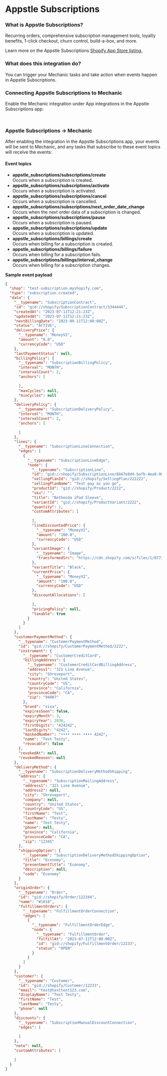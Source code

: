 # Appstle Subscriptions

### What is Appstle Subscriptions?

Recurring orders, comprehensive subscription management tools, loyalty benefits, 1-click checkout, churn control, build-a-box, and more.

Learn more on the Appstle Subscriptions [Shopify App Store listing.](https://apps.shopify.com/subscriptions-by-appstle)

### What does this integration do?

You can trigger your Mechanic tasks and take action when events happen in Appstle Subscriptions.

### Connecting Appstle Subscriptions to Mechanic

Enable the Mechanic integration under App integrations in the Appstle Subscriptions app:

<figure><img src="../../.gitbook/assets/image (18).png" alt=""><figcaption></figcaption></figure>

<figure><img src="../../.gitbook/assets/image (19).png" alt=""><figcaption></figcaption></figure>

### Appstle Subscriptions → Mechanic

After enabling the integration in the Appstle Subscriptions app, your events will be sent to Mechanic, and any tasks that subscribe to these event topics will receive the events:

#### Event topics

* **appstle\_subscriptions/subscriptions/create**\
  Occurs when a subscription is created.
* **appstle\_subscriptions/subscriptions/activate**\
  Occurs when a subscription is activated.
* **appstle\_subscriptions/subscriptions/cancel**\
  Occurs when a subscription is cancelled.
* **appstle\_subscriptions/subscriptions/next\_order\_date\_change**\
  Occurs when the next order data of a subscription is changed.
* **appstle\_subscriptions/subscriptions/pause**\
  Occurs when a subscription is paused.
* **appstle\_subscriptions/subscriptions/update**\
  Occurs when a subscription is updated.
* **appstle\_subscriptions/billings/create**\
  Occurs when billing for a subscription is created.
* **appstle\_subscriptions/billings/failure**\
  Occurs when billing for a subscription fails.
* **appstle\_subscriptions/billings/interval\_change**\
  Occurs when billing for a subscription changes.

**Sample event payload**

```json
{
  "shop": "test-subscription.myshopify.com",
  "type": "subscription.created",
  "data": {
    "__typename": "SubscriptionContract",
    "id": "gid://shopify/SubscriptionContract/3344444",
    "createdAt": "2023-07-11T12:21:23Z",
    "updatedAt": "2023-07-11T12:21:23Z",
    "nextBillingDate": "2023-09-11T12:00:00Z",
    "status": "ACTIVE",
    "deliveryPrice": {
      "__typename": "MoneyV2",
      "amount": "0.0",
      "currencyCode": "USD"
    },
    "lastPaymentStatus": null,
    "billingPolicy": {
      "__typename": "SubscriptionBillingPolicy",
      "interval": "MONTH",
      "intervalCount": 2,
      "anchors": [
        
      ],
      "maxCycles": null,
      "minCycles": null
    },
    "deliveryPolicy": {
      "__typename": "SubscriptionDeliveryPolicy",
      "interval": "MONTH",
      "intervalCount": 2,
      "anchors": [
        
      ]
    },
    "lines": {
      "__typename": "SubscriptionLineConnection",
      "edges": [
        {
          "__typename": "SubscriptionLineEdge",
          "node": {
            "__typename": "SubscriptionLine",
            "id": "gid://shopify/SubscriptionLine/6b67e8d4-bafb-4ea8-98ff",
            "sellingPlanId": "gid://shopify/SellingPlan/222222",
            "sellingPlanName": "Test pay as you go",
            "productId": "gid://shopify/Product/2222",
            "sku": "",
            "title": "Bethesda iPad Sleeve",
            "variantId": "gid://shopify/ProductVariant/2222",
            "quantity": 1,
            "customAttributes": [
              
            ],
            "lineDiscountedPrice": {
              "__typename": "MoneyV2",
              "amount": "100.0",
              "currencyCode": "USD"
            },
            "variantImage": {
              "__typename": "Image",
              "transformedSrc": "https://cdn.shopify.com/s/files/1/0773/0954/2711/products/7794_1024x1024_c248b115-9ba2-4774-80d6-7160ac691c31.jpg?v=1685615556"
            },
            "variantTitle": "Black",
            "currentPrice": {
              "__typename": "MoneyV2",
              "amount": "100.0",
              "currencyCode": "USD"
            },
            "discountAllocations": [
              
            ],
            "pricingPolicy": null,
            "taxable": true
          }
        }
      ]
    },
    "customerPaymentMethod": {
      "__typename": "CustomerPaymentMethod",
      "id": "gid://shopify/CustomerPaymentMethod/2222",
      "instrument": {
        "__typename": "CustomerCreditCard",
        "billingAddress": {
          "__typename": "CustomerCreditCardBillingAddress",
          "address1": "321 Line Avenue",
          "city": "Shreveport",
          "country": "United States",
          "countryCode": "US",
          "province": "California",
          "provinceCode": "CA",
          "zip": "94087"
        },
        "brand": "visa",
        "expiresSoon": false,
        "expiryMonth": 3,
        "expiryYear": 2030,
        "firstDigits": "424242",
        "lastDigits": "4242",
        "maskedNumber": "•••• •••• •••• 4242",
        "name": "Test Testy",
        "revocable": false
      },
      "revokedAt": null,
      "revokedReason": null
    },
    "deliveryMethod": {
      "__typename": "SubscriptionDeliveryMethodShipping",
      "address": {
        "__typename": "SubscriptionMailingAddress",
        "address1": "321 Line Avenue",
        "address2": null,
        "city": "Shreveport",
        "company": null,
        "country": "United States",
        "countryCode": "US",
        "firstName": "Test",
        "lastName": "Testy",
        "name": "Test Testy",
        "phone": null,
        "province": "California",
        "provinceCode": "CA",
        "zip": "12345"
      },
      "shippingOption": {
        "__typename": "SubscriptionDeliveryMethodShippingOption",
        "title": "Economy",
        "presentmentTitle": "Economy",
        "description": null,
        "code": "Economy"
      }
    },
    "originOrder": {
      "__typename": "Order",
      "id": "gid://shopify/Order/122344",
      "name": "#1010",
      "fulfillmentOrders": {
        "__typename": "FulfillmentOrderConnection",
        "edges": [
          {
            "__typename": "FulfillmentOrderEdge",
            "node": {
              "__typename": "FulfillmentOrder",
              "fulfillAt": "2023-07-11T12:00:00Z",
              "id": "gid://shopify/FulfillmentOrder/12233",
              "status": "OPEN"
            }
          }
        ]
      }
    },
    "customer": {
      "__typename": "Customer",
      "id": "gid://shopify/Customer/12233",
      "email": "test@testtest123.com",
      "displayName": "Test Testy",
      "firstName": "Test",
      "lastName": "Testy",
      "phone": null
    },
    "discounts": {
      "__typename": "SubscriptionManualDiscountConnection",
      "edges": [
        
      ]
    },
    "note": null,
    "customAttributes": [
      
    ]
  }
}

```



